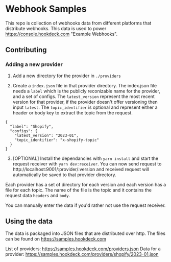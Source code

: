 # Webhook Samples

This repo is collection of webhooks data from different platforms that distribute webhooks. This data is used to power https://console.hookdeck.com "Example Webhooks".

## Contributing

### Adding a new provider

1. Add a new directory for the provider in `./providers`

2. Create a `index.json` file in that provider directory. The index.json file needs a `label` which is the publicly reconizable name for the provider, and a set of configs. The `latest_version` represent the most recent version for that provider, if the provider doesn't offer versioning then input `latest`. The `topic_identifier` is optional and represent either a header or body key to extract the topic from the request.

```
{
  "label": "Shopify",
  "configs": {
    "latest_version": "2023-01",
    "topic_identifier": "x-shopify-topic"
  }
}
```

3. [OPTIONAL] Install the dependancies with `yarn install` and start the request receiver with `yarn dev:receiver`. You can now send request to http://localhost:9001/:provider/:version and received request will automatically be saved to that provider directory.

Each provider has a set of directory for each version and each version has a file for each topic. The name of the file is the topic and it contains the request data `headers` and `body`.

You can manually enter the data if you'd rather not use the request receiver.

## Using the data

The data is packaged into JSON files that are distributed over http. The files can be found on https://samples.hookdeck.com

List of providers: https://samples.hookdeck.com/providers.json
Data for a provider: https://samples.hookdeck.com/providers/shopify/2023-01.json
